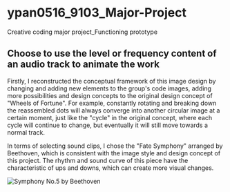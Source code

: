 # ypan0516_9103_Major-Project
Creative coding major project_Functioning prototype

## Choose to use the level or frequency content of an audio track to animate the work
Firstly, I reconstructed the conceptual framework of this image design by changing and adding new elements to the group's code images, adding more possibilities and design concepts to the original design concept of "Wheels of Fortune". For example, constantly rotating and breaking down the reassembled dots will always converge into another circular image at a certain moment, just like the "cycle" in the original concept, where each cycle will continue to change, but eventually it will still move towards a normal track.

In terms of selecting sound clips, I chose the "Fate Symphony" arranged by Beethoven, which is consistent with the image style and design concept of this project. The rhythm and sound curve of this piece have the characteristic of ups and downs, which can create more visual changes.

![Symphony No.5 by Beethoven](readmeimages/SymphonyNo5.jpg)

